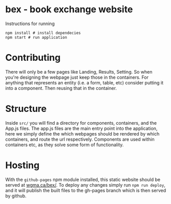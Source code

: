 # bex - book exchange website

Instructions for running 
```
npm install # install dependecies
npm start # run application
`````

# Contributing

There will only be a few pages like Landing, Results, Setting. So when you're
designing the webpage just keep those in the containers. For anything that represents
an entity (i.e. a form, table, etc) consider putting it into a component. Then reusing 
that in the container. 

# Structure
Inside ``src/`` you will find a directory for components, containers, and the App.js files.
The app.js files are the main entry point into the application, here we simply define
the which webpages should be rendered by which containers, and route the url respectively. 
Components are used within containers etc, as they solve some form of functionality. 

# Hosting
With the  ``github-pages`` npm module installed, this static website should be served at [wgma.ca/bex/](wgma.ca/bex/). To deploy any changes simply run ``npm run deploy``, and it will publish the built files to the gh-pages branch which is then served by github.